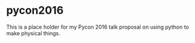 # pycon2016

This is a place holder for my Pycon 2016 talk proposal on using python to make physical things.
